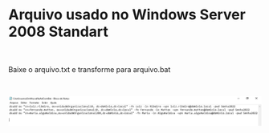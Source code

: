 # Arquivo usado no Windows Server 2008 Standart
<br>
<p>Baixe o arquivo.txt e transforme para arquivo.bat</p>
<br>
<p align="center"><img src="bat_usuarios.png"></p>
